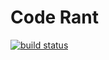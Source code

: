 Code Rant
=========

[![build status](https://api.travis-ci.org/bevacqua/NBrut.png "Travis-CI build status")](https://api.travis-ci.org/bevacqua/NBrut)